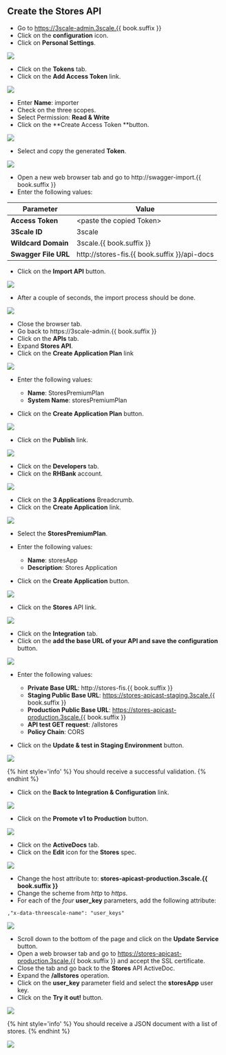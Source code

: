 ## Create the Stores API

* Go to https://3scale-admin.3scale.{{ book.suffix }}
* Click on the **configuration** icon.
* Click on **Personal Settings**.

![](../images/image50.png)

* Click on the **Tokens** tab.
* Click on the **Add Access Token** link.

![](../images/image62.png)

* Enter **Name**: importer
* Check on the three scopes.
* Select Permission: **Read &amp; Write**
* Click on the **Create Access Token **button.

![](../assets/Selection_362.png)

* Select and copy the generated **Token**.

![](../assets/Selection_363.png)

* Open a new web browser tab and go to http://swagger-import.{{ book.suffix }}
* Enter the following values:

| Parameter | Value |
| --- | --- |
| **Access Token** | &lt;paste the copied Token&gt; |
| **3Scale ID** | 3scale |
| **Wildcard Domain** | 3scale.{{ book.suffix }} |
| **Swagger File URL** | http://stores-fis.{{ book.suffix }}/api-docs|

* Click on the **Import API** button.

![](../assets/Selection_364.png)

* After a couple of seconds, the import process should be done.

![](../images/image86.png)

* Close the browser tab.
* Go back to  https://3scale-admin.{{ book.suffix }}
* Click on the **APIs** tab.
* Expand **Stores API**.
* Click on the **Create Application Plan** link

![](../assets/Selection_381.png)

* Enter the following values:
    * **Name**: StoresPremiumPlan
    * **System Name**: storesPremiumPlan

* Click on the **Create Application Plan** button.

![](../assets/Selection_382.png)

* Click on the **Publish** link.

![](../images/image59.png)

* Click on the **Developers** tab.
* Click on the **RHBank** account.

![](../images/image80.png)

* Click on the **3 Applications** Breadcrumb.
* Click on the **Create Application** link.

![](../images/image144.png)

* Select the **StoresPremiumPlan**.
* Enter the following values:
    * **Name**: storesApp
    * **Description**: Stores Application

* Click on the **Create Application** button.

![](../images/image169.png)

* Click on the **Stores** API link.

![](../assets/Selection_383.png)

* Click on the **Integration** tab.
* Click on the **add the base URL of your API and save the configuration** button.

![](../assets/Selection_384.png)

* Enter the following values:

    * **Private Base URL**: http://stores-fis.{{ book.suffix }}
    * **Staging Public Base URL**: https://stores-apicast-staging.3scale.{{ book.suffix }}
    * **Production Public Base URL**: https://stores-apicast-production.3scale.{{ book.suffix }}
    * **API test GET request**: /allstores
    * **Policy Chain**: CORS

* Click on the **Update &amp; test in Staging Environment** button.

![](../assets/Selection_368.png)

{% hint style='info' %}
You should receive a successful validation.
{% endhint %}

* Click on the **Back to Integration &amp; Configuration** link.

![](../images/image200.png)

* Click on the **Promote v1 to Production** button.

![](../images/image46.png)

* Click on the **ActiveDocs** tab.
* Click on the **Edit** icon for the **Stores** spec.

![](../assets/Selection_366.png)

* Change the host attribute to: **stores-apicast-production.3scale.{{ book.suffix }}**
* Change the scheme from _http_ to _https_.
* For each of the _four_ **user_key** parameters, add the following attribute: 

```
,"x-data-threescale-name": "user_keys"

```

![](../assets/Selection_369.png)

* Scroll down to the bottom of the page and click on the **Update Service** button.
* Open a web browser tab and go to https://stores-apicast-production.3scale.{{ book.suffix }} and accept the SSL certificate.
* Close the tab and go back to the **Stores** API ActiveDoc.
* Expand the **/allstores** operation.
* Click on the **user_key** parameter field and select the **storesApp** user key.
* Click on the **Try it out!** button.

![](../images/image161.png)

{% hint style='info' %}
You should receive a JSON document with a list of stores.
{% endhint %}

![](../images/image47.png)